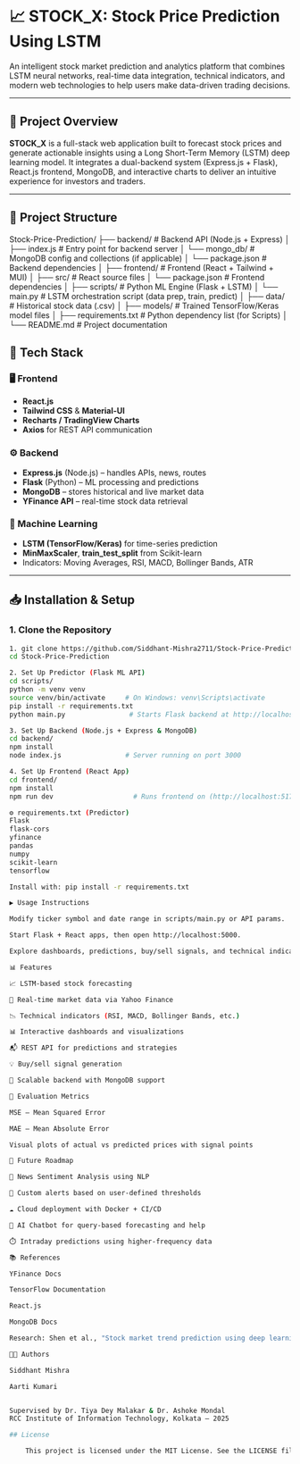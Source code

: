 # 📈 STOCK_X: Stock Price Prediction Using LSTM

An intelligent stock market prediction and analytics platform that combines LSTM neural networks, real-time data integration, technical indicators, and modern web technologies to help users make data-driven trading decisions.

---

## 🚀 Project Overview

**STOCK_X** is a full-stack web application built to forecast stock prices and generate actionable insights using a Long Short-Term Memory (LSTM) deep learning model. It integrates a dual-backend system (Express.js + Flask), React.js frontend, MongoDB, and interactive charts to deliver an intuitive experience for investors and traders.

---

## 🧱 Project Structure

Stock-Price-Prediction/
├── backend/                    # Backend API (Node.js + Express)
│   ├── index.js                # Entry point for backend server
│   └── mongo_db/               # MongoDB config and collections (if applicable)
│   └── package.json            # Backend dependencies
│
├── frontend/                   # Frontend (React + Tailwind + MUI)
│   ├── src/                    # React source files
│   └── package.json            # Frontend dependencies
│
├── scripts/                    # Python ML Engine (Flask + LSTM)
│   └── main.py                 # LSTM orchestration script (data prep, train, predict)
│
├── data/                       # Historical stock data (.csv)
│
├── models/                     # Trained TensorFlow/Keras model files
│
├── requirements.txt            # Python dependency list (for Scripts)
│
└── README.md                   # Project documentation


## 🔧 Tech Stack

### 🖥️ Frontend
- **React.js**
- **Tailwind CSS** & **Material-UI**
- **Recharts / TradingView Charts**
- **Axios** for REST API communication

### ⚙️ Backend
- **Express.js** (Node.js) – handles APIs, news, routes
- **Flask** (Python) – ML processing and predictions
- **MongoDB** – stores historical and live market data
- **YFinance API** – real-time stock data retrieval

### 🧠 Machine Learning
- **LSTM (TensorFlow/Keras)** for time-series prediction
- **MinMaxScaler**, **train_test_split** from Scikit-learn
- Indicators: Moving Averages, RSI, MACD, Bollinger Bands, ATR

---

## 📥 Installation & Setup

### 1. Clone the Repository

```bash
1. git clone https://github.com/Siddhant-Mishra2711/Stock-Price-Prediction.git
cd Stock-Price-Prediction

2. Set Up Predictor (Flask ML API)
cd scripts/
python -m venv venv
source venv/bin/activate     # On Windows: venv\Scripts\activate
pip install -r requirements.txt
python main.py                # Starts Flask backend at http://localhost:5000

3. Set Up Backend (Node.js + Express & MongoDB)
cd backend/
npm install
node index.js                # Server running on port 3000

4. Set Up Frontend (React App)
cd frontend/
npm install
npm run dev                    # Runs frontend on (http://localhost:5173/)

⚙️ requirements.txt (Predictor)
Flask
flask-cors
yfinance
pandas
numpy
scikit-learn
tensorflow

Install with: pip install -r requirements.txt

▶️ Usage Instructions

Modify ticker symbol and date range in scripts/main.py or API params.

Start Flask + React apps, then open http://localhost:5000.

Explore dashboards, predictions, buy/sell signals, and technical indicators.

📊 Features

📈 LSTM-based stock forecasting

🔄 Real-time market data via Yahoo Finance

📉 Technical indicators (RSI, MACD, Bollinger Bands, etc.)

📊 Interactive dashboards and visualizations

📬 REST API for predictions and strategies

💡 Buy/sell signal generation

🔐 Scalable backend with MongoDB support

📌 Evaluation Metrics

MSE – Mean Squared Error

MAE – Mean Absolute Error

Visual plots of actual vs predicted prices with signal points

🔮 Future Roadmap

📰 News Sentiment Analysis using NLP

📳 Custom alerts based on user-defined thresholds

☁️ Cloud deployment with Docker + CI/CD

🤖 AI Chatbot for query-based forecasting and help

⏱️ Intraday predictions using higher-frequency data

📚 References

YFinance Docs

TensorFlow Documentation

React.js

MongoDB Docs

Research: Shen et al., "Stock market trend prediction using deep learning", Htun et al., 2023

👨‍💻 Authors

Siddhant Mishra

Aarti Kumari


Supervised by Dr. Tiya Dey Malakar & Dr. Ashoke Mondal
RCC Institute of Information Technology, Kolkata – 2025

## License

    This project is licensed under the MIT License. See the LICENSE file for more details.
